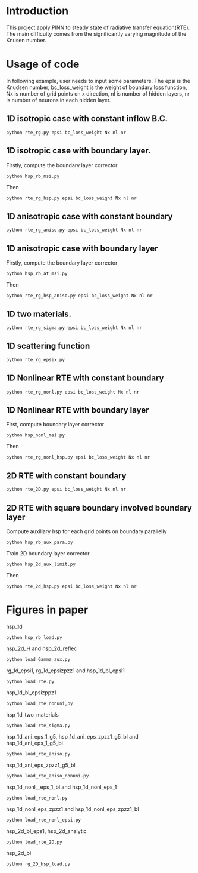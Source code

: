 # Introduction
This project apply PINN to steady state of radiative transfer equation(RTE). The main difficulty comes from
the significantly varying magnitude of the Knusen number. 


# Usage of code
In following example, user needs to input some parameters. The epsi is the Knudsen number, bc_loss_weight is the weight of boundary loss
function, Nx is number of grid points on x direction, nl is number of hidden layers, nr is number of neurons in each hidden layer.
## 1D isotropic case with constant inflow B.C.
```
python rte_rg.py epsi bc_loss_weight Nx nl nr
```
## 1D isotropic case with boundary layer.
Firstly, compute the boundary layer corrector
```
python hsp_rb_msi.py
```
Then 
```
python rte_rg_hsp.py epsi bc_loss_weight Nx nl nr
```
## 1D anisotropic case with constant boundary
```
python rte_rg_aniso.py epsi bc_loss_weight Nx nl nr
```
## 1D anisotropic case with boundary layer
Firstly, compute the boundary layer corrector
```
python hsp_rb_at_msi.py
```
Then 
```
python rte_rg_hsp_aniso.py epsi bc_loss_weight Nx nl nr
```
## 1D two materials.
```
python rte_rg_sigma.py epsi bc_loss_weight Nx nl nr
```
## 1D scattering function
```
python rte_rg_epsix.py
```
## 1D Nonlinear RTE with constant boundary
```
python rte_rg_nonl.py epsi bc_loss_weight Nx nl nr
```
## 1D Nonlinear RTE with boundary layer
First, compute boundary layer corrector
```
python hsp_nonl_msi.py
```
Then 
```
python rte_rg_nonl_hsp.py epsi bc_loss_weight Nx nl nr
```
## 2D RTE with constant boundary
```
python rte_2D.py epsi bc_loss_weight Nx nl nr
```
## 2D RTE with square boundary involved boundary layer
Compute auxiliary hsp for each grid points on boundary parallelly
```
python hsp_rb_aux_para.py
```
Train 2D boundary layer corrector
```
python hsp_2d_aux_limit.py
```
Then
```
python rte_2d_hsp.py epsi bc_loss_weight Nx nl nr
```
# Figures in paper
hsp_1d
```
python hsp_rb_load.py
```
hsp_2d_H and hsp_2d_reflec
```
python load_Gamma_aux.py
```
rg_1d_epsi1, rg_1d_epsizpzz1 and hsp_1d_bl_epsi1
```
python load_rte.py
```
hsp_1d_bl_epsizppz1
```
python load_rte_nonuni,py
```
hsp_1d_two_materials
```
python load rte_sigma.py
```
hsp_1d_ani_eps_1_g5, hsp_1d_ani_eps_zpzz1_g5_bl and hsp_1d_ani_eps_1_g5_bl
```
python load_rte_aniso.py
```
hsp_1d_ani_eps_zpzz1_g5_bl
```
python load_rte_aniso_nonuni.py
```
hsp_1d_nonl__eps_1_bl and hsp_1d_nonl_eps_1
```
python load_rte_nonl.py
```
hsp_1d_nonl_eps_zpzz1 and hsp_1d_nonl_eps_zpzz1_bl
```
python load_rte_nonl_epsi.py
```
hsp_2d_bl_eps1, hsp_2d_analytic
```
python load_rte_2D.py
```
hsp_2d_bl
```
python rg_2D_hsp_load.py
```
